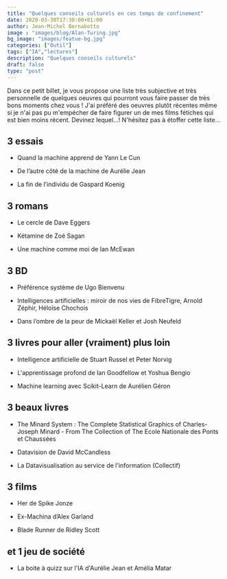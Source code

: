 ```yaml
---
title: "Quelques conseils culturels en ces temps de confinement"
date: 2020-03-30T17:30:00+01:00
author: Jean-Michel Bernabotto
image : "images/blog/Alan-Turing.jpg"
bg_image: "images/featue-bg.jpg"
categories: ["Outil"]
tags: ["IA","lectures"]
description: "Quelques conseils culturels"
draft: false
type: "post"
---
```


Dans ce petit billet, je vous propose une liste très subjective et très personnelle de quelques oeuvres qui pourront vous faire passer de très bons moments chez vous ! J'ai préféré des oeuvres plutôt récentes même si je n'ai pas pu m'empécher de faire figurer un de mes films fétiches qui est bien moins récent. Devinez lequel...! N'hésitez pas à étoffer cette liste...

## 3 essais ##

* Quand la machine apprend de Yann Le Cun

* De l’autre côté de la machine de Aurélie Jean

* La fin de l’individu de Gaspard Koenig


## 3 romans ##

* Le cercle de Dave Eggers

* Kétamine de Zoé Sagan

* Une machine comme moi de Ian McEwan


## 3 BD ##

* Préférence système de Ugo Bienvenu

* Intelligences artificielles : miroir de nos vies de FibreTigre, Arnold Zéphir, Héloïse Chochois 

* Dans l’ombre de la peur de Mickaël Keller et Josh Neufeld


## 3 livres pour aller (vraiment) plus loin ##

* Intelligence artificielle de Stuart Russel et Peter Norvig

* L'apprentissage profond de Ian Goodfellow et Yoshua Bengio

* Machine learning avec Scikit-Learn de Aurélien Géron


## 3 beaux livres ##

* The Minard System : The Complete Statistical Graphics of Charles-Joseph Minard - From The Collection of The Ecole Nationale des Ponts et Chaussées

* Datavision de David McCandless

* La Datavisualisation au service de l'information (Collectif)

## 3 films ##

* Her de Spike Jonze

* Ex-Machina d’Alex Garland

* Blade Runner de Ridley Scott

## et 1 jeu de société ##

* La boite à quizz sur l'IA d'Aurélie Jean et Amélia Matar